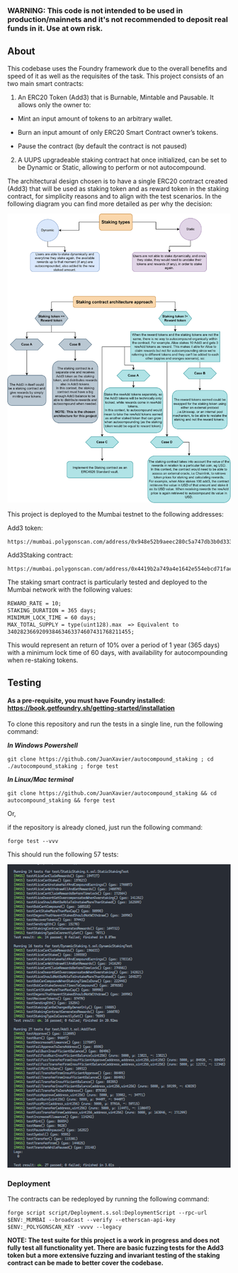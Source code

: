 ### WARNING: This code is not intended to be used in production/mainnets and it's not recommended to deposit real funds in it. Use at own risk.

## About

This codebase uses the Foundry framework due to the overall benefits and speed of it as well as the requisites of the task. This project consists of an two main smart contracts:

1. An ERC20 Token (Add3) that is Burnable, Mintable and Pausable. It allows only the owner to:

- Mint an input amount of tokens to an arbitrary wallet.

- Burn an input amount of only ERC20 Smart Contract owner’s tokens.

- Pause the contract (by default the contract is not paused)

2. A UUPS upgradeable staking contract hat once initialized, can be set to be Dynamic or Static, allowing to perform or not autocompound.

The architectural design chosen is to have a single ERC20 contract created (Add3) that will be used as staking token and as reward token in the staking contract, for simplicity reasons and to align with the test scenarios. In the following diagram you can find more detailed as per why the decision:

![Architecture diagram](diagram.png)

This project is deployed to the Mumbai testnet to the following addresses:

Add3 token:

```copy
https://mumbai.polygonscan.com/address/0x948e52b9aeec280c5a747db3b0d333c8e1277c8f#code
```

Add3Staking contract:

```copy
https://mumbai.polygonscan.com/address/0x4419b2a749a4e1642e554ebcd71fae67408ade42#code
```

The staking smart contract is particularly tested and deployed to the Mumbai network with the following values:

```
REWARD_RATE = 10;
STAKING_DURATION = 365 days;
MINIMUM_LOCK_TIME = 60 days;
MAX_TOTAL_SUPPLY = type(uint128).max  => Equivalent to 340282366920938463463374607431768211455;
```

This would represent an return of 10% over a period of 1 year (365 days) with a minimum lock time of 60 days, with availability for autocompounding when re-staking tokens.

## Testing

#### **As a pre-requisite, you must have Foundry installed: https://book.getfoundry.sh/getting-started/installation**

To clone this repository and run the tests in a single line, run the following command:

**_In Windows Powershell_**

```copy
git clone https://github.com/JuanXavier/autocompound_staking ; cd ./autocompound_staking ; forge test
```

**_In Linux/Mac terminal_**

```copy
git clone https://github.com/JuanXavier/autocompound_staking && cd autocompound_staking && forge test
```

Or,

if the repository is already cloned, just run the following command:

```copy
forge test --vvv
```

This should run the following 57 tests:

![Tests](tests.png)

### Deployment

The contracts can be redeployed by running the following command:

```copy
forge script script/Deployment.s.sol:DeploymentScript --rpc-url $ENV:_MUMBAI --broadcast --verify --etherscan-api-key $ENV:_POLYGONSCAN_KEY -vvvv --legacy
```

**NOTE: The test suite for this project is a work in progress and does not fully test all functionality yet. There are basic fuzzing tests for the Add3 token but a more extensive fuzzing and invariant testing of the staking contract can be made to better cover the codebase.**
